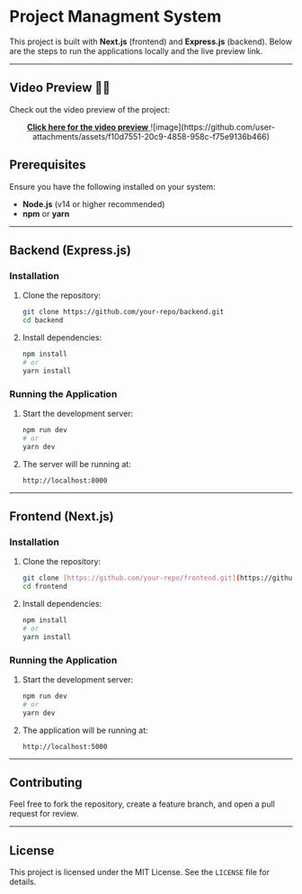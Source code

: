 # Project Managment System 

This project is built with **Next.js** (frontend) and **Express.js** (backend). Below are the steps to run the applications locally and the live preview link.

---

## Video Preview 🎥🎉

Check out the video preview of the project:

<div align="center">
   <a href="https://jam.dev/c/2a3a9598-bf47-4ade-904e-5a00051ea1bb" target="_blank">
      <strong>Click here for the video preview</strong>
   </a>
      ![image](https://github.com/user-attachments/assets/f10d7551-20c9-4858-958c-f75e9136b466)
</div>
   


## Prerequisites

Ensure you have the following installed on your system:

- **Node.js** (v14 or higher recommended)
- **npm** or **yarn**

---

## Backend (Express.js)

### Installation

1. Clone the repository:

   ```bash
   git clone https://github.com/your-repo/backend.git
   cd backend
   ```

2. Install dependencies:

   ```bash
   npm install
   # or
   yarn install
   ```

### Running the Application

1. Start the development server:

   ```bash
   npm run dev
   # or
   yarn dev
   ```

2. The server will be running at:

   ```plaintext
   http://localhost:8000
   ```

---

## Frontend (Next.js)

### Installation

1. Clone the repository:

   ```bash
   git clone [https://github.com/your-repo/frontend.git](https://github.com/Ahmed-Fahmy212/project-managment-system.git)
   cd frontend
   ```

2. Install dependencies:

   ```bash
   npm install
   # or
   yarn install
   ```

### Running the Application

1. Start the development server:

   ```bash
   npm run dev
   # or
   yarn dev
   ```

2. The application will be running at:

   ```plaintext
   http://localhost:5000
   ```

---

## Contributing

Feel free to fork the repository, create a feature branch, and open a pull request for review.

---

## License

This project is licensed under the MIT License. See the `LICENSE` file for details.
```
